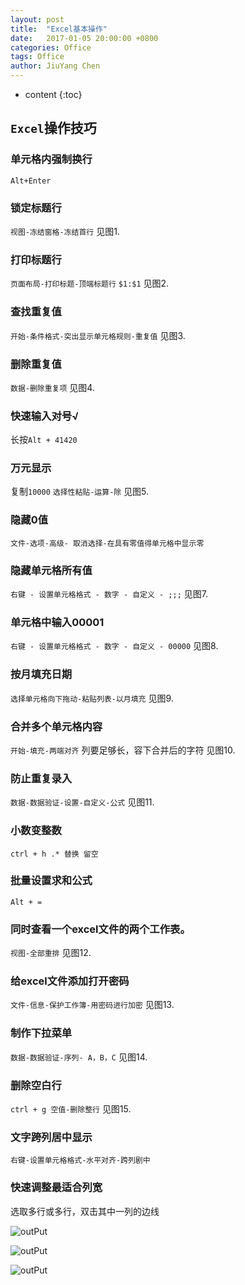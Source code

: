 ```yaml
---
layout: post
title:  "Excel基本操作"
date:   2017-01-05 20:00:00 +0800
categories: Office
tags: Office
author: JiuYang Chen
---
```


* content
{:toc}




## `Excel`操作技巧

### 单元格内强制换行

`Alt+Enter`

### 锁定标题行

`视图-冻结窗格-冻结首行` 见图1.

### 打印标题行

`页面布局-打印标题-顶端标题行` `$1:$1` 见图2.

### 查找重复值

`开始-条件格式-突出显示单元格规则-重复值` 见图3.

### 删除重复值

`数据-删除重复项` 见图4.

### 快速输入对号√

长按`Alt + 41420`

### 万元显示

复制`10000` `选择性粘贴-运算-除` 见图5.

### 隐藏0值

`文件-选项-高级- 取消选择-在具有零值得单元格中显示零`

### 隐藏单元格所有值

`右键 - 设置单元格格式 - 数字 - 自定义 - ;;;` 见图7.

### 单元格中输入00001

`右键 - 设置单元格格式 - 数字 - 自定义 - 00000`  见图8.

### 按月填充日期

`选择单元格向下拖动-粘贴列表-以月填充`  见图9.

### 合并多个单元格内容

`开始-填充-两端对齐` 列要足够长，容下合并后的字符  见图10.

### 防止重复录入

`数据-数据验证-设置-自定义-公式`  见图11.


### 小数变整数

`ctrl + h .* 替换 留空`


### 批量设置求和公式

`Alt + =`

### 同时查看一个excel文件的两个工作表。

`视图-全部重排`   见图12.

### 给excel文件添加打开密码

`文件-信息-保护工作簿-用密码进行加密`   见图13.


### 制作下拉菜单

`数据-数据验证-序列- A，B，C`   见图14.

### 删除空白行

`ctrl + g 空值-删除整行`   见图15.


### 文字跨列居中显示

`右键-设置单元格格式-水平对齐-跨列剧中`


### 快速调整最适合列宽

选取多行或多行，双击其中一列的边线

![outPut](http://wx1.sinaimg.cn/mw690/c584f169ly1fbtflhgo6rj21hc0u0jvt.jpg)

![outPut](http://wx3.sinaimg.cn/mw690/c584f169ly1fbtfli5poaj21hc0u0jvq.jpg)

![outPut](http://wx2.sinaimg.cn/mw690/c584f169ly1fbtfliy6wxj21hc0u077j.jpg)
